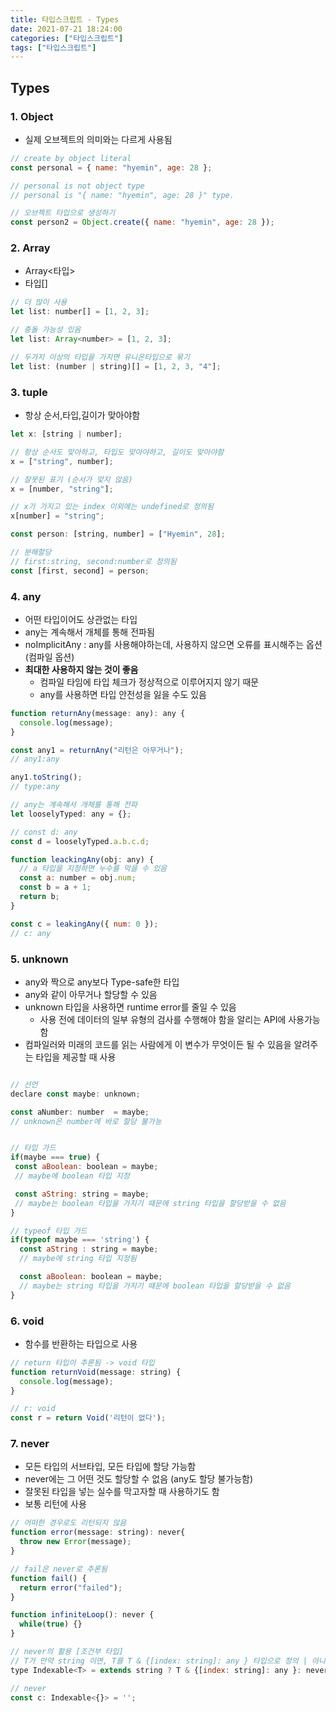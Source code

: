 ```yaml
---
title: 타입스크립트 - Types
date: 2021-07-21 18:24:00
categories: ["타입스크립트"]
tags: ["타입스크립트"]
---
```


## Types

### 1. Object

- 실제 오브젝트의 의미와는 다르게 사용됨

```js
// create by object literal
const personal = { name: "hyemin", age: 28 };

// personal is not object type
// personal is "{ name: "hyemin", age: 28 }" type.

// 오브젝트 타입으로 생성하기
const person2 = Object.create({ name: "hyemin", age: 28 });
```

### 2. Array

- Array<타입>
- 타입[]

```js
// 더 많이 사용
let list: number[] = [1, 2, 3];

// 충돌 가능성 있음
let list: Array<number> = [1, 2, 3];

// 두가지 이상의 타입을 가지면 유니온타입으로 묶기
let list: (number | string)[] = [1, 2, 3, "4"];
```

### 3. tuple

- 항상 순서,타입,길이가 맞아야함

```js
let x: [string | number];

// 항상 순서도 맞아하고, 타입도 맞아야하고, 길이도 맞아야함
x = ["string", number];

// 잘못된 표기 (순서가 맞지 않음)
x = [number, "string"];

// x가 가지고 있는 index 이외에는 undefined로 정의됨
x[number] = "string";

const person: [string, number] = ["Hyemin", 28];

// 분해할당
// first:string, second:number로 정의됨
const [first, second] = person;
```

### 4. any

- 어떤 타입이어도 상관없는 타입
- any는 계속해서 개체를 통해 전파됨
- noImplicitAny : any를 사용해야하는데, 사용하지 않으면 오류를 표시해주는 옵션(컴파일 옵션)
- **최대한 사용하지 않는 것이 좋음**
  - 컴파일 타임에 타입 체크가 정상적으로 이루어지지 않기 때문
  - any를 사용하면 타입 안전성을 잃을 수도 있음

```js
function returnAny(message: any): any {
  console.log(message);
}

const any1 = returnAny("리턴은 아무거나");
// any1:any

any1.toString();
// type:any

// any는 계속해서 개체를 통해 전파
let looselyTyped: any = {};

// const d: any
const d = looselyTyped.a.b.c.d;

function leackingAny(obj: any) {
  // a 타입을 지정하면 누수를 막을 수 있음
  const a: number = obj.num;
  const b = a + 1;
  return b;
}

const c = leakingAny({ num: 0 });
// c: any
```

### 5. unknown

- any와 짝으로 any보다 Type-safe한 타입
- any와 같이 아무거나 할당할 수 있음
- unknown 타입을 사용하면 runtime error를 줄일 수 있음
  - 사용 전에 데이터의 일부 유형의 검사를 수행해야 함을 알리는 API에 사용가능함
- 컴파일러와 미래의 코드를 읽는 사람에게 이 변수가 무엇이든 될 수 있음을 알려주는 타입을 제공할 때 사용

```js

// 선언
declare const maybe: unknown;

const aNumber: number  = maybe;
// unknown은 number에 바로 할당 불가능


// 타입 가드
if(maybe === true) {
 const aBoolean: boolean = maybe;
 // maybe에 boolean 타입 지정

 const aString: string = maybe;
 // maybe는 boolean 타입을 가지기 때문에 string 타입을 할당받을 수 없음
}

// typeof 타입 가드
if(typeof maybe === 'string') {
  const aString : string = maybe;
  // maybe에 string 타입 지정됨

  const aBoolean: boolean = maybe;
  // maybe는 string 타입을 가지기 때문에 boolean 타입을 할당받을 수 없음
}
```

### 6. void

- 함수를 반환하는 타입으로 사용

```js
// return 타입이 추론됨 -> void 타입
function returnVoid(message: string) {
  console.log(message);
}

// r: void
const r = return Void('리턴이 없다');
```

### 7. never

- 모든 타입의 서브타입, 모든 타입에 할당 가능함
- never에는 그 어떤 것도 할당할 수 없음 (any도 할당 불가능함)
- 잘못된 타입을 넣는 실수를 막고자할 때 사용하기도 함
- 보통 리턴에 사용

```js
// 어떠한 경우로도 리턴되지 않음
function error(message: string): never{
  throw new Error(message);
}

// fail은 never로 추론됨
function fail() {
  return error("failed");
}

function infiniteLoop(): never {
  while(true) {}
}

// never의 활용 [조건부 타입]
// T가 만약 string 이면, T를 T & {[index: string]: any } 타입으로 정의 | 아니라면 never로 정의
type Indexable<T> = extends string ? T & {[index: string]: any }: never;

// never
const c: Indexable<{}> = '';
```
